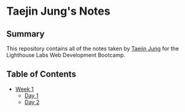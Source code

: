 # Taejin Jung's Notes
## Summary

This repository contains all of the notes taken by [Taejin Jung](https://github.com/taejin5314) for the Lighthouse Labs Web Development Bootcamp.


## Table of Contents
* [Week 1](/Week_1)
  * [Day 1](/Week_1/Day_1)
  * [Day 2](https://github.com/DominicTremblay/w1d2-lecture/tree/demo-east-june21-2021)
